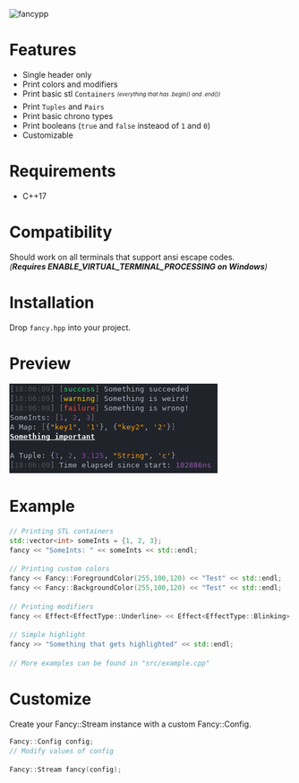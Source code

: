 ![fancypp](https://socialify.git.ci/Curve/fancypp/image?description=1&font=Raleway&issues=1&language=1&owner=1&pattern=Charlie%20Brown&stargazers=1&theme=Dark)

# Features
- Single header only
- Print colors and modifiers
- Print basic stl `Containers` <sub><sup>_(everything that has .begin() and .end())_</sup><sub>
- Print `Tuples` and `Pairs`
- Print basic chrono types
- Print booleans (`true` and `false` insteaod of `1` and `0`)
- Customizable

# Requirements
- C++17

# Compatibility
Should work on all terminals that support ansi escape codes.  
_(**Requires ENABLE_VIRTUAL_TERMINAL_PROCESSING on Windows**)_

# Installation
Drop `fancy.hpp` into your project.

# Preview
![preview](images/example.gif)

# Example
```cpp
// Printing STL containers
std::vector<int> someInts = {1, 2, 3};
fancy << "SomeInts: " << someInts << std::endl;

// Printing custom colors
fancy << Fancy::ForegroundColor(255,100,120) << "Test" << std::endl;
fancy << Fancy::BackgroundColor(255,100,120) << "Test" << std::endl;

// Printing modifiers
fancy << Effect<EffectType::Underline> << Effect<EffectType::Blinking> << "Test" << std::endl;

// Simple highlight
fancy >> "Something that gets highlighted" << std::endl;

// More examples can be found in "src/example.cpp"
```

# Customize
Create your Fancy::Stream instance with a custom Fancy::Config.
```cpp
Fancy::Config config;
// Modify values of config

Fancy::Stream fancy(config);
```